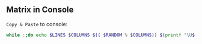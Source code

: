 ## Matrix in Console

`Copy & Paste` to console:

```bash
while :;do echo $LINES $COLUMNS $(( $RANDOM % $COLUMNS)) $(printf "\U$(($RANDOM % 500))");sleep 0.05;done|gawk '{a[$3]=0;for (x in a){o=a[x];a[x]=a[x]+1;printf "\033[%s;%sH\033[2;32m%s",o,x,$4;printf "\033[%s;%sH\033[1;37m%s\033[0;0H",a[x],x,$4;if (a[x] >= $1){a[x]=0;} }}'
```
